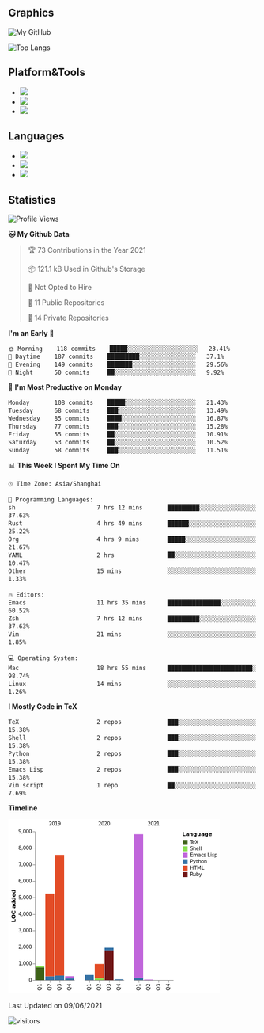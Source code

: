 ## Graphics

![My GitHub](https://github-readme-stats.vercel.app/api?username=SteamedFish&count_private=true&show_icons=true&theme=buefy&include_all_commits=false)

![Top Langs](https://github-readme-stats.vercel.app/api/top-langs/?username=SteamedFish&theme=buefy&hide=ruby&count_private=true&show_icons=true&layout=compact)

## Platform&Tools

* [![](https://img.shields.io/badge/ArchLinux--purple?style=flat-square&logo=ArchLinux)](https://www.archlinux.org/)
* [![](https://img.shields.io/badge/Gentoo-testing-purple?style=flat-square&logo=Gentoo)](https://www.gentoo.org/)
* [![](https://img.shields.io/badge/Doom%20Emacs-28-blue?style=flat-square&logo=Gnu%20emacs&logoColor=white)](https://www.gnu.org/software/emacs/)

## Languages

* [![](https://img.shields.io/badge/-Python-3776AB?style=flat-square&logo=python&logoColor=white)](https://www.python.org/)
* [![](https://img.shields.io/badge/-Bash-00ADD8?style=flat-square&logo=Gnu-bash&logoColor=white)](https://www.gnu.org/software/bash/)
* [![](https://img.shields.io/badge/-Go-00ADD8?style=flat-square&logo=go&logoColor=white)](https://golang.org/)

## Statistics

<!--START_SECTION:waka-->
![Profile Views](http://img.shields.io/badge/Profile%20Views-1-blue)

**🐱 My Github Data** 

> 🏆 73 Contributions in the Year 2021
 > 
> 📦 121.1 kB Used in Github's Storage 
 > 
> 🚫 Not Opted to Hire
 > 
> 📜 11 Public Repositories 
 > 
> 🔑 14 Private Repositories  
 > 
**I'm an Early 🐤** 

```text
🌞 Morning    118 commits    █████░░░░░░░░░░░░░░░░░░░░   23.41% 
🌆 Daytime    187 commits    █████████░░░░░░░░░░░░░░░░   37.1% 
🌃 Evening    149 commits    ███████░░░░░░░░░░░░░░░░░░   29.56% 
🌙 Night      50 commits     ██░░░░░░░░░░░░░░░░░░░░░░░   9.92%

```
📅 **I'm Most Productive on Monday** 

```text
Monday       108 commits    █████░░░░░░░░░░░░░░░░░░░░   21.43% 
Tuesday      68 commits     ███░░░░░░░░░░░░░░░░░░░░░░   13.49% 
Wednesday    85 commits     ████░░░░░░░░░░░░░░░░░░░░░   16.87% 
Thursday     77 commits     ███░░░░░░░░░░░░░░░░░░░░░░   15.28% 
Friday       55 commits     ██░░░░░░░░░░░░░░░░░░░░░░░   10.91% 
Saturday     53 commits     ██░░░░░░░░░░░░░░░░░░░░░░░   10.52% 
Sunday       58 commits     ███░░░░░░░░░░░░░░░░░░░░░░   11.51%

```


📊 **This Week I Spent My Time On** 

```text
⌚︎ Time Zone: Asia/Shanghai

💬 Programming Languages: 
sh                       7 hrs 12 mins       █████████░░░░░░░░░░░░░░░░   37.63% 
Rust                     4 hrs 49 mins       ██████░░░░░░░░░░░░░░░░░░░   25.22% 
Org                      4 hrs 9 mins        █████░░░░░░░░░░░░░░░░░░░░   21.67% 
YAML                     2 hrs               ██░░░░░░░░░░░░░░░░░░░░░░░   10.47% 
Other                    15 mins             ░░░░░░░░░░░░░░░░░░░░░░░░░   1.33%

🔥 Editors: 
Emacs                    11 hrs 35 mins      ███████████████░░░░░░░░░░   60.52% 
Zsh                      7 hrs 12 mins       █████████░░░░░░░░░░░░░░░░   37.63% 
Vim                      21 mins             ░░░░░░░░░░░░░░░░░░░░░░░░░   1.85%

💻 Operating System: 
Mac                      18 hrs 55 mins      ████████████████████████░   98.74% 
Linux                    14 mins             ░░░░░░░░░░░░░░░░░░░░░░░░░   1.26%

```

**I Mostly Code in TeX** 

```text
TeX                      2 repos             ███░░░░░░░░░░░░░░░░░░░░░░   15.38% 
Shell                    2 repos             ███░░░░░░░░░░░░░░░░░░░░░░   15.38% 
Python                   2 repos             ███░░░░░░░░░░░░░░░░░░░░░░   15.38% 
Emacs Lisp               2 repos             ███░░░░░░░░░░░░░░░░░░░░░░   15.38% 
Vim script               1 repo              ██░░░░░░░░░░░░░░░░░░░░░░░   7.69%

```


**Timeline**

![Chart not found](https://raw.githubusercontent.com/SteamedFish/SteamedFish/master/charts/bar_graph.png) 


 Last Updated on 09/06/2021
<!--END_SECTION:waka-->

![visitors](https://visitor-badge.laobi.icu/badge?page_id=SteamedFish.SteamedFish)
